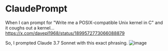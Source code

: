 # ClaudePrompt
When I can prompt for "Write me a POSIX-compatible Unix kernel in C" and it coughs out a kernel...
https://x.com/davepl1968/status/1899572773066088879

So, I prompted Claude 3.7 Sonnet with this exact phrasing.
![image](https://github.com/user-attachments/assets/b2214159-164f-4d23-bdcf-9129015d6620)
